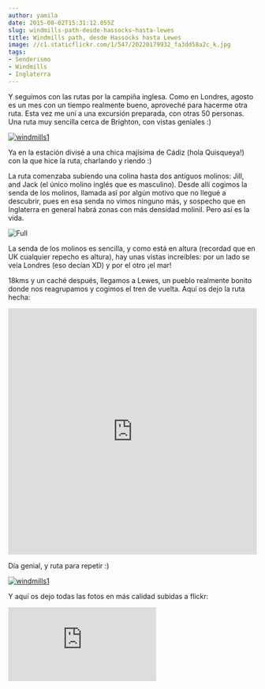 ```yaml
---
author: yamila
date: 2015-08-02T15:31:12.055Z
slug: windmills-path-desde-hassocks-hasta-lewes
title: Windmills path, desde Hassocks hasta Lewes
image: //c1.staticflickr.com/1/547/20220179932_fa3dd58a2c_k.jpg
tags:
- Senderismo
- Windmills
- Inglaterra
---
```


Y seguimos con las rutas por la campiña inglesa. Como en Londres, agosto es un mes con un tiempo realmente bueno, aproveché para hacerme otra ruta. Esta vez me uní a una excursión preparada, con otras 50 personas. Una ruta muy sencilla cerca de Brighton, con vistas geniales :)

[![windmills1](http://c1.staticflickr.com/1/452/20202171756_f002a2db7f_z.jpg#small)](http://c1.staticflickr.com/1/452/20202171756_f002a2db7f_z.jpg)

Ya en la estación divisé a una chica majísima de Cádiz (hola Quisqueya!) con la que hice la ruta, charlando y riendo :)

La ruta comenzaba subiendo una colina hasta dos antiguos molinos: Jill, and Jack (el único molino inglés que es masculino). Desde allí cogimos la senda de los molinos, llamada así por algún motivo que no llegué a descubrir, pues en esa senda no vimos ninguno más, y sospecho que en Inglaterra en general habrá zonas con más densidad molinil. Pero así es la vida.


![Full](https://c1.staticflickr.com/1/547/20220179932_fa3dd58a2c_k.jpg#full)

La senda de los molinos es sencilla, y como está en altura (recordad que en UK cualquier repecho es altura), hay unas vistas increíbles: por un lado se veía Londres (eso decían XD) y por el otro ¡el mar!

18kms y un caché después, llegamos a Lewes, un pueblo realmente bonito donde nos reagrupamos y cogimos el tren de vuelta. Aquí os dejo la ruta hecha:

<iframe width='100%' height='500px' frameBorder='0' src='https://a.tiles.mapbox.com/v4/yamila.nlplkcgn/attribution,zoompan,zoomwheel.html?access_token=pk.eyJ1IjoieWFtaWxhIiwiYSI6IjUzNDE5ZDRkZjBiZjBiZDY0YTBhZjBmNmUyZGYzYTZiIn0.okLJEzGsBQ6IOgn1mhToIQ#12/50.9079/-0.0721'></iframe>

Día genial, y ruta para repetir :)

[![windmills1](http://c1.staticflickr.com/1/434/20234213151_ef3481b890_z.jpg#small)](http://c1.staticflickr.com/1/434/20234213151_ef3481b890_z.jpg)

Y aquí os dejo todas las fotos en más calidad subidas a flickr:

<div class='embed-container'><iframe src='https://www.flickr.com/photos/125687915@N08/sets/72157654357404463/player' frameborder='0' allowfullscreen webkitallowfullscreen mozallowfullscreen oallowfullscreen msallowfullscreen></iframe></div>



